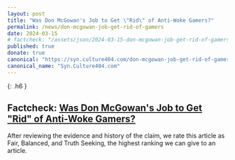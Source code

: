 ```yaml
---
layout: post
title: "Was Don McGowan's Job to Get \"Rid\" of Anti-Woke Gamers?"
permalink: /news/don-mcgowan-job-get-rid-of-gamers
date: 2024-03-15
# factcheck: "/assets/json/2024-03-15-don-mcgowan-job-get-rid-of-gamers.json"
published: true
donate: true
canonical: "https://syn.culture404.com/don-mcgowan-job-get-rid-of-gamers"
canonical_name: "Syn.Culture404.com"
---
```

{: .h6 }
## Factcheck: [Was Don McGowan's Job to Get "Rid" of Anti-Woke Gamers?](https://thatparkplace.com/former-bungie-and-the-pokemon-company-lawyer-defends-sweet-baby-inc-says-his-job-was-to-get-rid-of-anti-woke-gamers/)

After reviewing the evidence and history of the claim, we rate this article as Fair, Balanced, and Truth Seeking, the highest ranking we can give to an article. 

